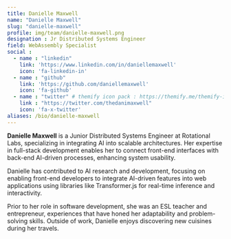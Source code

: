 ```yaml
---
title: Danielle Maxwell
name: "Danielle Maxwell"
slug: "danielle-maxwell"
profile: img/team/danielle-maxwell.png
designation : Jr Distributed Systems Engineer
field: WebAssembly Specialist
social :
  - name : "linkedin"
    link: 'https://www.linkedin.com/in/daniellemaxwell'
    icon: 'fa-linkedin-in'
  - name : "github"
    link: 'https://github.com/daniellemaxwell'
    icon: 'fa-github'
  - name : "twitter" # themify icon pack : https://themify.me/themify-icons
    link : "https://twitter.com/thedanimaxwell"
    icon: 'fa-x-twitter'
aliases: /bio/danielle-maxwell
---
```

**Danielle Maxwell** is a Junior Distributed Systems Engineer at Rotational Labs, specializing in integrating AI into scalable architectures. Her expertise in full-stack development enables her to connect front-end interfaces with back-end AI-driven processes, enhancing system usability. 

Danielle has contributed to AI research and development, focusing on enabling front-end developers to integrate AI-driven features into web applications using libraries like Transformer.js for real-time inference and interactivity. 

Prior to her role in software development, she was an ESL teacher and entrepreneur, experiences that have honed her adaptability and problem-solving skills. Outside of work, Danielle enjoys discovering new cuisines during her travels.  
